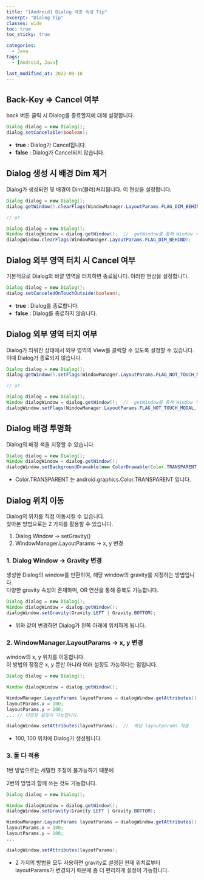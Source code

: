 ```yaml
---
title: "[Android] Dialog 각종 속성 Tip"
excerpt: "Dialog Tip"
classes: wide
toc: true
toc_sticky: true

categories:
  - Java
tags:
  - [Android, Java]

last_modified_at: 2022-09-10
---
```


## Back-Key => Cancel 여부

back 버튼 클릭 시 Dialog를 종료할지에 대해 설정합니다.

```Java
Dialog dialog = new Dialog();
dialog.setCancelable(boolean);
```

* **true** : Dialog가 Cancel됩니다.
* **false** : Dialog가 Cancel되지 않습니다.

## Dialog 생성 시 배경 Dim 제거

Dialog가 생성되면 뒷 배경이 Dim(블러)처리됩니다. 이 현상을 설정합니다.

```Java
Dialog dialog = new Dialog();
dialog.getWindow().clearFlags(WindowManager.LayoutParams.FLAG_DIM_BEHIND);

// or

Dialog dialog = new Dialog();
Window dialogWindow = dialog.getWindow();  //  getWindow를 통해 Window 객체를 반환
dialogWindow.clearFlags(WindowManager.LayoutParams.FLAG_DIM_BEHIND);
```

## Dialog 외부 영역 터치 시 Cancel 여부

기본적으로 Dialog의 바깥 영역을 터치하면 종료됩니다. 이러한 현상을 설정합니다.

```Java
Dialog dialog = new Dialog();
dialog.setCanceledOnTouchOutside(boolean);
```

* **true** : Dialog를 종료합니다.
* **false** : Dialog를 종료하지 않습니다.

## Dialog 외부 영역 터치 여부

Dialog가 띄워진 상태에서 외부 영역의 View를 클릭할 수 있도록 설정할 수 있습니다.
이때 Dialog가 종료되지 않습니다.

```Java
Dialog dialog = new Dialog();
dialog.getWindow().setFlags(WindowManager.LayoutParams.FLAG_NOT_TOUCH_MODAL, WindowManager.LayoutParams.FLAG_NOT_TOUCH_MODAL);

// or

Dialog dialog = new Dialog();
Window dialogWindow = dialog.getWindow();  //  getWindow를 통해 Window 객체를 반환
dialogWindow.setFlags(WindowManager.LayoutParams.FLAG_NOT_TOUCH_MODAL, WindowManager.LayoutParams.FLAG_NOT_TOUCH_MODAL);
```

## Dialog 배경 투명화

Dialog의 배경 색을 지정할 수 있습니다.

```Java
Dialog dialog = new Dialog();
Window dialogWindow = dialog.getWindow();
dialogWindow.setBackgroundDrawable(new ColorDrawable(Color.TRANSPARENT));
```

* Color.TRANSPARENT 는 android.graphics.Color.TRANSPARENT 입니다.

## Dialog 위치 이동

Dialog의 위치를 직접 이동시킬 수 있습니다.   
찾아본 방법으로는 2 가지를 활용할 수 있습니다.

1. Dialog Window -> setGravity()
2. WindowManager.LayoutParams -> x, y 변경

### 1. Dialog Window -> Gravity 변경

생성한 Dialog의 window를 반환하여, 해당 window의 gravity를 지정하는 방법입니다.   
다양한 gravity 속성이 존재하며, OR 연산을 통해 중복도 가능합니다.

```Java
Dialog dialog = new Dialog();
Window dialogWindow = dialog.getWindow();
dialogWindow.setGravity(Gravity.LEFT | Gravity.BOTTOM);
```

* 위와 같이 변경하면 Dialog가 왼쪽 아래에 위치하게 됩니다.

### 2. WindowManager.LayoutParams -> x, y 변경

window의 x, y 위치를 이동합니다.   
이 방법의 장점은 x, y 뿐만 아니라 여러 설정도 가능하다는 점입니다.

```Java
Dialog dialog = new Dialog();

Window dialogWindow = dialog.getWindow();

WindowManager.LayoutParams layoutParams = dialogWindow.getAttributes();
layoutParams.x = 100;
layoutParams.y = 100;
... // 다양한 설정이 가능합니다.

dialogWindow.setAttributes(layoutParams);  //  해당 layoutparams 적용
```

* 100, 100 위치에 Dialog가 생성됩니다.

### 3. 둘 다 적용

1번 방법으로는 세밀한 조정이 불가능하기 때문에

2번의 방법과 함께 쓰는 것도 가능합니다.

```Java
Dialog dialog = new Dialog();

Window dialogWindow = dialog.getWindow();
dialogWindow.setGravity(Gravity.LEFT | Gravity.BOTTOM);

WindowManager.LayoutParams layoutParams = dialogWindow.getAttributes();
layoutParams.x = 100;
layoutParams.y = 100;
...

dialogWindow.setAttributes(layoutParams);
```

- 2 가지의 방법을 모두 사용하면 gravity로 설정된 현재 위치로부터   
    layoutParams가 변경되기 때문에 좀 더 편리하게 설정이 가능합니다.